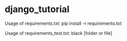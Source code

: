 # django_tutorial

Usage of requirements.txt:
pip install -r requirements.txt

Usage of requirements_test.txt:
black [folder or file]